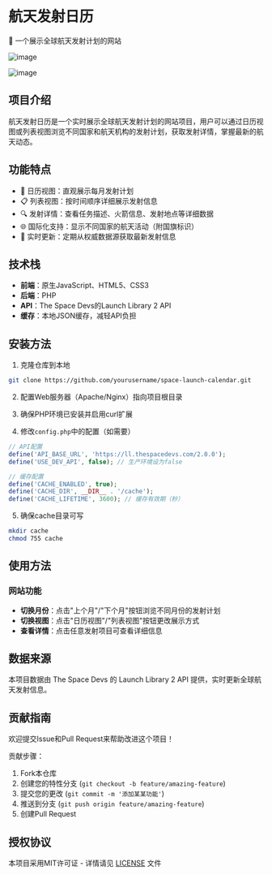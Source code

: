# 航天发射日历

🚀 一个展示全球航天发射计划的网站

![image](https://github.com/user-attachments/assets/4e626c00-71ff-4f77-aaff-5bfd1c24efd4)

![image](https://github.com/user-attachments/assets/fbc8f9ac-43e1-4b41-b915-744348ad0f7e)

## 项目介绍

航天发射日历是一个实时展示全球航天发射计划的网站项目，用户可以通过日历视图或列表视图浏览不同国家和航天机构的发射计划，获取发射详情，掌握最新的航天动态。

## 功能特点

- 📅 日历视图：直观展示每月发射计划
- 📋 列表视图：按时间顺序详细展示发射信息
- 🔍 发射详情：查看任务描述、火箭信息、发射地点等详细数据
- 🌐 国际化支持：显示不同国家的航天活动（附国旗标识）
- 🔄 实时更新：定期从权威数据源获取最新发射信息

## 技术栈

- **前端**：原生JavaScript、HTML5、CSS3
- **后端**：PHP
- **API**：The Space Devs的Launch Library 2 API
- **缓存**：本地JSON缓存，减轻API负担

## 安装方法

1. 克隆仓库到本地
```bash
git clone https://github.com/yourusername/space-launch-calendar.git
```

2. 配置Web服务器（Apache/Nginx）指向项目根目录

3. 确保PHP环境已安装并启用curl扩展

4. 修改`config.php`中的配置（如需要）
```php
// API配置
define('API_BASE_URL', 'https://ll.thespacedevs.com/2.0.0');
define('USE_DEV_API', false); // 生产环境设为false

// 缓存配置
define('CACHE_ENABLED', true);
define('CACHE_DIR', __DIR__ . '/cache');
define('CACHE_LIFETIME', 3600); // 缓存有效期（秒）
```

5. 确保cache目录可写
```bash
mkdir cache
chmod 755 cache
```

## 使用方法

### 网站功能

- **切换月份**：点击"上个月"/"下个月"按钮浏览不同月份的发射计划
- **切换视图**：点击"日历视图"/"列表视图"按钮更改展示方式
- **查看详情**：点击任意发射项目可查看详细信息

## 数据来源

本项目数据由 The Space Devs 的 Launch Library 2 API 提供，实时更新全球航天发射信息。

## 贡献指南

欢迎提交Issue和Pull Request来帮助改进这个项目！

贡献步骤：
1. Fork本仓库
2. 创建您的特性分支 (`git checkout -b feature/amazing-feature`)
3. 提交您的更改 (`git commit -m '添加某某功能'`)
4. 推送到分支 (`git push origin feature/amazing-feature`)
5. 创建Pull Request

## 授权协议

本项目采用MIT许可证 - 详情请见 [LICENSE](LICENSE) 文件
